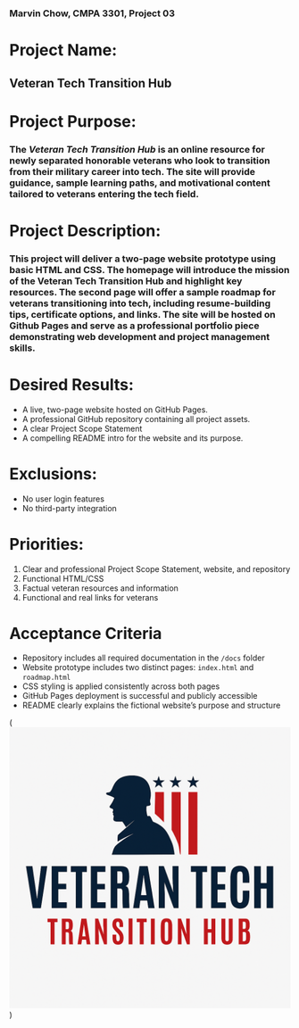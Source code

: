 ### Marvin Chow, CMPA 3301, Project 03
# Project Name:
## Veteran Tech Transition Hub
# Project Purpose:
### The *Veteran Tech Transition Hub* is an online resource for newly separated honorable veterans who look to transition from their military career into tech. The site will provide guidance, sample learning paths, and motivational content tailored to veterans entering the tech field.
# Project Description:
### This project will deliver a two-page website prototype using basic HTML and CSS. The homepage will introduce the mission of the Veteran Tech Transition Hub and highlight key resources. The second page will offer a sample roadmap for veterans transitioning into tech, including resume-building tips, certificate options, and links. The site will be hosted on Github Pages and serve as a professional portfolio piece demonstrating web development and project management skills.
# Desired Results:
- A live, two-page website hosted on GitHub Pages.
- A professional GitHub repository containing all project assets.
- A clear Project Scope Statement
- A compelling README intro for the website and its purpose.
# Exclusions:
- No user login features
- No third-party integration
# Priorities:
1. Clear and professional Project Scope Statement, website, and repository
2. Functional HTML/CSS
3. Factual veteran resources and information
4. Functional and real links for veterans
# Acceptance Criteria 
- Repository includes all required documentation in the `/docs` folder
- Website prototype includes two distinct pages: `index.html` and `roadmap.html`
- CSS styling is applied consistently across both pages
- GitHub Pages deployment is successful and publicly accessible
- README clearly explains the fictional website’s purpose and structure

(![VTT Hub Logo.png](VTT%20Hub%20Logo.png))
